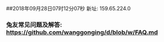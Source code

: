 ##2018年09月28日07时12分07秒 新址: 159.65.224.0
### 兔友常见问题及解答: https://github.com/wanggonging/d/blob/w/FAQ.md
